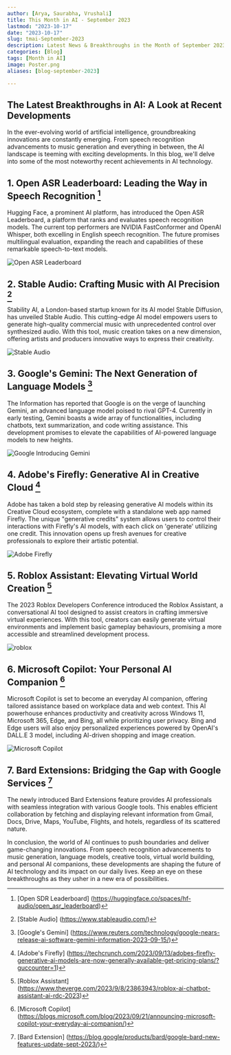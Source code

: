 ```yaml
---
author: [Arya, Saurabha, Vrushali]
title: This Month in AI - September 2023
lastmod: "2023-10-17"
date: "2023-10-17"
slug: tmai-September-2023
description: Latest News & Breakthroughs in the Month of September 2023 in AI.
categories: [Blog]
tags: [Month in AI]
image: Poster.png
aliases: [blog-september-2023]

---
```





## The Latest Breakthroughs in AI: A Look at Recent Developments

In the ever-evolving world of artificial intelligence, groundbreaking innovations are constantly emerging. From speech recognition advancements to music generation and everything in between, the AI landscape is teeming with exciting developments. In this blog, we'll delve into some of the most noteworthy recent achievements in AI technology.


## 1. Open ASR Leaderboard: Leading the Way in Speech Recognition   [^1]

Hugging Face, a prominent AI platform, has introduced the Open ASR Leaderboard, a platform that ranks and evaluates speech recognition models. The current top performers are NVIDIA FastConformer and OpenAI Whisper, both excelling in English speech recognition. The future promises multilingual evaluation, expanding the reach and capabilities of these remarkable speech-to-text models.


![Open ASR Leaderboard](open-asr-leaderboard.png)


## 2. Stable Audio: Crafting Music with AI Precision    [^2]

Stability AI, a London-based startup known for its AI model Stable Diffusion, has unveiled Stable Audio. This cutting-edge AI model empowers users to generate high-quality commercial music with unprecedented control over synthesized audio. With this tool, music creation takes on a new dimension, offering artists and producers innovative ways to express their creativity.


![Stable Audio](stable-audio.png)


## 3. Google's Gemini: The Next Generation of Language Models   [^3]

The Information has reported that Google is on the verge of launching Gemini, an advanced language model poised to rival GPT-4. Currently in early testing, Gemini boasts a wide array of functionalities, including chatbots, text summarization, and code writing assistance. This development promises to elevate the capabilities of AI-powered language models to new heights.

![Google Introducing Gemini](google-intro-gemini.jpg)


## 4. Adobe's Firefly: Generative AI in Creative Cloud    [^4]

Adobe has taken a bold step by releasing generative AI models within its Creative Cloud ecosystem, complete with a standalone web app named Firefly. The unique "generative credits" system allows users to control their interactions with Firefly's AI models, with each click on 'generate' utilizing one credit. This innovation opens up fresh avenues for creative professionals to explore their artistic potential.


![Adobe Firefly](adobee-firefly.jpg)


## 5. Roblox Assistant: Elevating Virtual World Creation    [^5]

The 2023 Roblox Developers Conference introduced the Roblox Assistant, a conversational AI tool designed to assist creators in crafting immersive virtual experiences. With this tool, creators can easily generate virtual environments and implement basic gameplay behaviours, promising a more accessible and streamlined development process.


![roblox](roblox-assistant.jpg)


## 6. Microsoft Copilot: Your Personal AI Companion   [^6]

Microsoft Copilot is set to become an everyday AI companion, offering tailored assistance based on workplace data and web context. This AI powerhouse enhances productivity and creativity across Windows 11, Microsoft 365, Edge, and Bing, all while prioritizing user privacy. Bing and Edge users will also enjoy personalized experiences powered by OpenAI's DALL.E 3 model, including AI-driven shopping and image creation.


![Microsoft Copilot](Microsoft-Copilot.jpg)



## 7. Bard Extensions: Bridging the Gap with Google Services    [^7]

The newly introduced Bard Extensions feature provides AI professionals with seamless integration with various Google tools. This enables efficient collaboration by fetching and displaying relevant information from Gmail, Docs, Drive, Maps, YouTube, Flights, and hotels, regardless of its scattered nature.

In conclusion, the world of AI continues to push boundaries and deliver game-changing innovations. From speech recognition advancements to music generation, language models, creative tools, virtual world building, and personal AI companions, these developments are shaping the future of AI technology and its impact on our daily lives. Keep an eye on these breakthroughs as they usher in a new era of possibilities.



[^1]: [Open SDR Leaderboard] (https://huggingface.co/spaces/hf-audio/open_asr_leaderboard)   

[^2]: [Stable Audio] (https://www.stableaudio.com/)

[^3]: [Google's Gemini] (https://www.reuters.com/technology/google-nears-release-ai-software-gemini-information-2023-09-15/)

[^4]: [Adobe's Firefly] (https://techcrunch.com/2023/09/13/adobes-firefly-generative-ai-models-are-now-generally-available-get-pricing-plans/?guccounter=1)

[^5]: [Roblox Assistant] (https://www.theverge.com/2023/9/8/23863943/roblox-ai-chatbot-assistant-ai-rdc-2023)

[^6]: [Microsoft Copilot] (https://blogs.microsoft.com/blog/2023/09/21/announcing-microsoft-copilot-your-everyday-ai-companion/)
 
[^7]: [Bard Extension] (https://blog.google/products/bard/google-bard-new-features-update-sept-2023/)